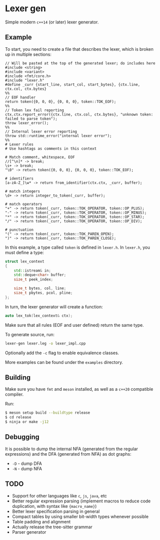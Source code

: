 # Lexer gen

Simple modern `c++14` (or later) lexer generator. 

## Example 

To start, you need to create a file that describes the lexer, which is broken up in multiple sections:
```leg
// Will be pasted at the top of the generated lexer; do includes here
#include <string>
#include <variant>
#include <fmt/core.h>
#include "lexer.h"
#define _curr {start_line, start_col, start_bytes}, {ctx.line, ctx.col, ctx.bytes}
%%
// EOF handler
return token({0, 0, 0}, {0, 0, 0}, token::TOK_EOF);
%%
// Token lex fail reporting
ctx.ctx.report_error({ctx.line, ctx.col, ctx.bytes}, "unknown token: failed to parse token"); 
throw lexer_error();
%%
// Internal lexer error reporting
throw std::runtime_error("internal lexer error");
%%
# Lexer rules
# Use hashtags as comments in this context

# Match comment, whitespace, EOF 
//[^\n]* -> break;
\s+ -> break;
"\0" -> return token({0, 0, 0}, {0, 0, 0}, token::TOK_EOF);

# identifiers 
[a-zA-Z_]\w* -> return from_identifier(ctx.ctx, _curr, buffer);

# match integers
\d+ -> return integer_to_token(_curr, buffer);

# match operators
"+" -> return token(_curr, token::TOK_OPERATOR, token::OP_PLUS);
"-" -> return token(_curr, token::TOK_OPERATOR, token::OP_MINUS);
"*" -> return token(_curr, token::TOK_OPERATOR, token::OP_STAR);
"/" -> return token(_curr, token::TOK_OPERATOR, token::OP_DIV);

# punctuation
"(" -> return token(_curr, token::TOK_PAREN_OPEN);
")" -> return token(_curr, token::TOK_PAREN_CLOSE);
```

In this example, a type called `token` is defined in `lexer.h`. 
In `lexer.h`, you must define a type:
```cpp
struct lex_context
{
    std::istream& in;
    std::deque<char> buffer;
    size_t peek_index;

    size_t bytes, col, line;
    size_t pbytes, pcol, pline;
};
```

In turn, the lexer generator will create a function:
```cpp
auto lex_tok(lex_context& ctx);
```

Make sure that all rules (EOF and user defined) return the same type.

To generate source, run: 

```bash 
lexer-gen lexer.leg -o lexer_impl.cpp
```

Optionally add the `-c` flag to enable equivalence classes.

More examples can be found under the `examples` directory.

## Building 
Make sure you have `fmt` and `meson` installed, as well as a `c++20` compatible compiler.

Run:
```bash
$ meson setup build --buildtype release
$ cd release
$ ninja or make -j12 
```

## Debugging 

It is possible to dump the internal NFA (generated from the regular expressions) and the DFA (generated from NFA) as dot graphs:
- `-D` - dump DFA
- `-N` - dump NFA

## TODO 
- Support for other languages like `c`, `js`, `java`, etc
- Better regular expression parsing (implement macros to reduce code duplication, with syntax like `{macro_name}`)
- Better lexer specification parsing in general
- Compact tables by using smaller bit-width types whenever possible 
- Table padding and alignment
- Actually release the tree-sitter grammar
- Parser generator
